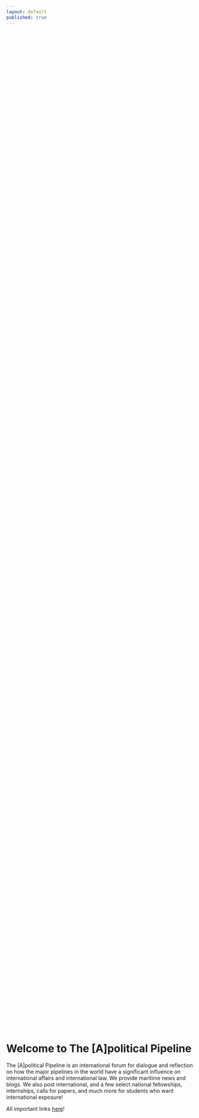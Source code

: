 ```yaml
---
layout: default
published: true
---
```

<style>div {
  height: 70%;
  width: 100%;
}</style>
<div style="background-image: url('/images/pipeline.jpg');">
  <h1> Welcome to The [A]political Pipeline </h1>

The [A]political Pipeline is an international forum for dialogue and reflection on how the major pipelines in the world have a significant influence on international affairs and international law. We provide maritime news and blogs. We also post international, and a few select national fellowships, internships, calls for papers, and much more for students who want international exposure!

All important links <a href="https://linktr.ee/tapipeline">here</a>!
</div>

# International Campus Ambassador Programme

And it’s here! The [A]political Pipeline has come up with its International Campus Ambassador Programme for law students around the globe.

<u>Why should you join us?</u>
1. Since the day we first started, we have marked our presence on the international level rapidly.
2. We are the only legal platform in Asia that focuses on international opportunities exclusively for law undergraduates around the globe.
3. Within 1 month of initiating the opportunities section, we have reached 115+ countries.
4. Our website has an international reach of 300+ unique visitors daily within our first month of functioning properly.
5. We are focused and extremely specific when it comes to all our endeavors.
6. We have the support of an UN-affiliated NGO and other organizations in Italy. 

<u>Now let’s talk about the perks that you’d get. Isn't this the most exciting part?</u>
1. Internship with our affiliates in Italy and Africa to select ones.
2. Speaking opportunities at the international level at our international selections, to the best.
3. Opportunity to be the host/speaker in our future podcasts.
4. The chance to participate in our MOOC research. Check the accolades for our previous MOOC <a href="/moocs">here</a>!
5. Certificate of Appreciation/Participation.
6. Opportunity to intern and publish with us.
7. Early access to all our international opportunities.
8. Opportunity to make connections with like-minded people across the globe.
9. Monetary perks to ambassadors who achieve the targets in the first term, and continue with us for a second term!

<u>Let’s talk about the work you’d have to do!</u>
Simple! Promote The [A]political Pipeline in your campus, because everyone should get access to international opportunities especially at a time when most of them are being held online. We would be launching new initiatives and you’d just have to promote them on your campus using your different social media handles or any other means you deem fit, after discussing with us. Isn’t it easy to promote something which has got so much love in just a month while enjoying the perks that come with it?

Send in your CV and tell us how you would promote T[A]P in your university/college, with the Subject "International Campus Ambassador Program" at <tapipelines@gmail.com>!

<u>Tenure:</u> 4 months (starting 1st June)
  
Appreciating the unappreciated!
# #yourstory

We often come across posts on numerous law forums congratulating students on their accomplishments in moots, debates, and ADRs only. Although we appreciate that, we do not appreciate these legal forums missing student accomplishments in other areas such as journals, research, fellowships, and entrepreneurship. Because of the adoration these three activities get, students often believe that doing just moots, debates, and ADRs is the only way to get somewhere. This, though, is not the case. This results in students skipping other (equally prestigious) activities in favor of mooting or compromising on where their research is published. It should be noted that an ISSN, ISBN, or where a journal is indexed does not guarantee the quality, but it does guarantee a lot of money being spent on those matters. This will be addressed in a separate article by us. As a result of all these legal platforms ignoring and merely glorifying those successes, we are launching a website where certain other accomplishments can be highlighted. Our key goal is to build a forum where students can meet like-minded seniors/juniors who share their goals. Don't ever think that your work isn't valuable because it isn't publicized by a particular forum. Breaking stereotypes is something that this generation believes in, and we're just there to help. If you have been accepted to any international conference (a conference hosted by a foreign university), if your article has been published in an international blog, journal, or by an international publisher (such as LexisNexis, Thomson Reuters, Brill, Taylor, and Francis, Sweet and Maxwell, etc.), if you have been awarded an international fellowship, international internship, or research assistantship by a foreign university, professor or a professional, we would love to hear from you. Fill in this google <a href="https://docs.google.com/forms/d/e/1FAIpQLSdZ8f8wFEw0YWyqijaPZXt-4odgzkV3C_Fg6lccUot1wD2cYA/viewform">form</a> and meet like-minded people.

